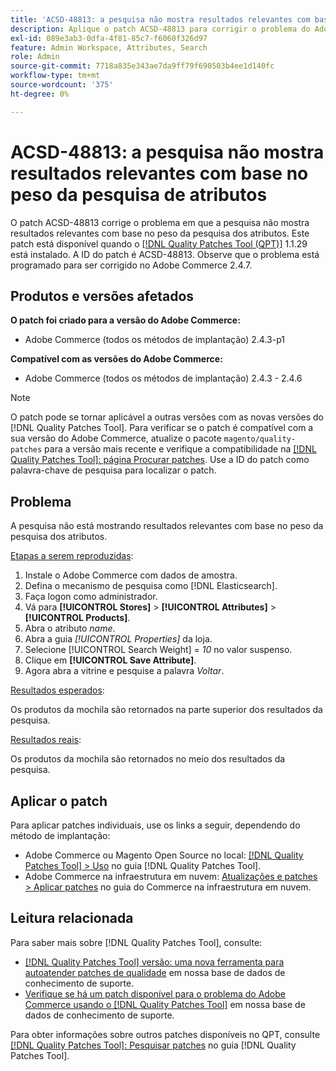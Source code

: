 ```yaml
---
title: 'ACSD-48813: a pesquisa não mostra resultados relevantes com base no peso da pesquisa de atributos'
description: Aplique o patch ACSD-48813 para corrigir o problema do Adobe Commerce em que a pesquisa não está mostrando resultados relevantes com base no peso da pesquisa dos atributos.
exl-id: 089e3ab3-0dfa-4f81-85c7-f6060f326d97
feature: Admin Workspace, Attributes, Search
role: Admin
source-git-commit: 7718a835e343ae7da9ff79f690503b4ee1d140fc
workflow-type: tm+mt
source-wordcount: '375'
ht-degree: 0%

---
```


# ACSD-48813: a pesquisa não mostra resultados relevantes com base no peso da pesquisa de atributos

O patch ACSD-48813 corrige o problema em que a pesquisa não mostra resultados relevantes com base no peso da pesquisa dos atributos. Este patch está disponível quando o [[!DNL Quality Patches Tool (QPT)]](/help/announcements/adobe-commerce-announcements/magento-quality-patches-released-new-tool-to-self-serve-quality-patches.md) 1.1.29 está instalado. A ID do patch é ACSD-48813. Observe que o problema está programado para ser corrigido no Adobe Commerce 2.4.7.

## Produtos e versões afetados

**O patch foi criado para a versão do Adobe Commerce:**

* Adobe Commerce (todos os métodos de implantação) 2.4.3-p1

**Compatível com as versões do Adobe Commerce:**

* Adobe Commerce (todos os métodos de implantação) 2.4.3 - 2.4.6

>[!NOTE]
>
>O patch pode se tornar aplicável a outras versões com as novas versões do [!DNL Quality Patches Tool]. Para verificar se o patch é compatível com a sua versão do Adobe Commerce, atualize o pacote `magento/quality-patches` para a versão mais recente e verifique a compatibilidade na [[!DNL Quality Patches Tool]: página Procurar patches](https://experienceleague.adobe.com/tools/commerce-quality-patches/index.html). Use a ID do patch como palavra-chave de pesquisa para localizar o patch.

## Problema

A pesquisa não está mostrando resultados relevantes com base no peso da pesquisa dos atributos.

<u>Etapas a serem reproduzidas</u>:

1. Instale o Adobe Commerce com dados de amostra.
1. Defina o mecanismo de pesquisa como [!DNL Elasticsearch].
1. Faça logon como administrador.
1. Vá para **[!UICONTROL Stores]** > **[!UICONTROL Attributes]** > **[!UICONTROL Products]**.
1. Abra o atributo *name*.
1. Abra a guia *[!UICONTROL Properties]* da loja.
1. Selecione [!UICONTROL Search Weight] = *10* no valor suspenso.
1. Clique em **[!UICONTROL Save Attribute]**.
1. Agora abra a vitrine e pesquise a palavra *Voltar*.

<u>Resultados esperados</u>:

Os produtos da mochila são retornados na parte superior dos resultados da pesquisa.

<u>Resultados reais</u>:

Os produtos da mochila são retornados no meio dos resultados da pesquisa.

## Aplicar o patch

Para aplicar patches individuais, use os links a seguir, dependendo do método de implantação:

* Adobe Commerce ou Magento Open Source no local: [[!DNL Quality Patches Tool] > Uso](https://experienceleague.adobe.com/docs/commerce-operations/tools/quality-patches-tool/usage.html) no guia [!DNL Quality Patches Tool].
* Adobe Commerce na infraestrutura em nuvem: [Atualizações e patches > Aplicar patches](https://experienceleague.adobe.com/docs/commerce-cloud-service/user-guide/develop/upgrade/apply-patches.html) no guia do Commerce na infraestrutura em nuvem.

## Leitura relacionada

Para saber mais sobre [!DNL Quality Patches Tool], consulte:

* [[!DNL Quality Patches Tool] versão: uma nova ferramenta para autoatender patches de qualidade](/help/announcements/adobe-commerce-announcements/magento-quality-patches-released-new-tool-to-self-serve-quality-patches.md) em nossa base de dados de conhecimento de suporte.
* [Verifique se há um patch disponível para o problema do Adobe Commerce usando o [!DNL Quality Patches Tool]](/help/support-tools/patches-available-in-qpt-tool/check-patch-for-magento-issue-with-magento-quality-patches.md) em nossa base de dados de conhecimento de suporte.

Para obter informações sobre outros patches disponíveis no QPT, consulte [[!DNL Quality Patches Tool]: Pesquisar patches](https://experienceleague.adobe.com/tools/commerce-quality-patches/index.html) no guia [!DNL Quality Patches Tool].
